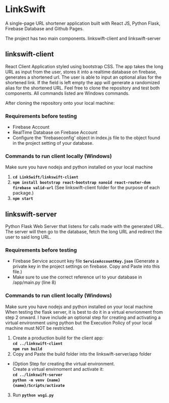 # LinkSwift
A single-page URL shortener application built with React JS, Python Flask, Firebase Database and Github Pages.

The project has two main components. linkswift-client and linkswift-server

## linkswift-client
React Client Application styled using bootstrap CSS. The app takes the long URL as input from the user, stores it into a realtime database on firebase, generates a shortened url. The user is able to input an optional alias for the shortened link. If the field is left empty the app will generate a randomized alias for the shortened URL. Feel free to clone the repository and test both components. All commands listed are Windows commands.

After cloning the repository onto your local machine:

### Requirements before testing
- Firebase Account
- RealTime Database on Firebase Account
- Configure the 'firebaseconfig' object in index.js file to the object found in the project setting of your database.
### Commands to run client locally (Windows)
Make sure you have nodejs and python installed on your local machine <br/>
1. **`cd LinkSwift/linkswift-client`**
2. **`npm install bootstrap react-bootstrap nanoid react-router-dom firebase valid-url`** (See linkswift-client folder for the purpose of each package.)
3. **`npm start`**


## linkswift-server
Python Flask Web Server that listens for calls made with the generated URL. The server will then go to the database, fetch the long URL and redirect the user to said long URL.

### Requirements before testing 
- Firebase Service account key file **`ServiceAccountKey.json`** (Generate a private key in the project settings on firebase. Copy and Paste into this file.)
- Make sure to use the correct reference url to your database in /app/main.py (line 8)
### Commands to run client locally (Windows)
Make sure you have nodejs and python installed on your local machine <br/>
When testing the flask server, it is best to do it in a virtual envrionment from step 2 onward. I have include an optional step for creating and activating a virtual environment using python but the Execution Policy of your local machine must NOT be restricted. 
1. Create a production build for the client app: <br/>
**`cd ../linkswift-client`** <br/>
**`npm run build`**
2. Copy and Paste the build folder into the linkswift-server/app folder 
- (Option Step for creating the virtual environment. <br/> Create a virtual envirnoment and activate it: <br/>
**`cd ../linkswift-server`** <br/>
**`python -m venv {name}`** <br/>
**`{name}/Scripts/activate`**
3. Run **`python wsgi.py`**


